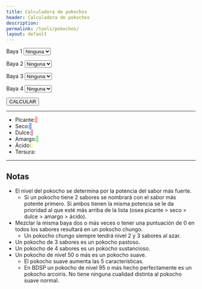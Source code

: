 ```yaml
---
title: Calculadora de pokochos
header: Calculadora de pokochos
description:
permalink: /tools/pokochos/
layout: default
---
```

<script src="/misc/tools/pokochos.js" type="text/javascript"></script>

<label for="baya1">Baya 1</label>
<select name="baya1" id="baya1">
    <option value="ninguna">Ninguna</option>
</select>

<label for="baya2">Baya 2</label>
<select name="baya2" id="baya2">
    <option value="ninguna">Ninguna</option>
</select>

<label for="baya3">Baya 3</label>
<select name="baya3" id="baya3">
    <option value="ninguna">Ninguna</option>
</select>

<label for="baya4">Baya 4</label>
<select name="baya4" id="baya4">
    <option value="ninguna">Ninguna</option>
</select>

<button onclick="calculo()">CALCULAR</button>

***

- Picante: <span id="picante"></span>
- Seco: <span id="seco"></span>
- Dulce: <span id="dulce"></span>
- Amargo: <span id="amargo"></span>
- Ácido: <span id="acido"></span>
- Tersura: <span id="tersura"></span>

***
## Notas

- El nivel del pokocho se determina por la potencia del sabor más fuerte.
    - Si un pokocho tiene 2 sabores se nombrará con el sabor más potente primero. Si ambos tienen la misma potencia se le da prioridad al que esté más arriba de la lista (osea picante > seco > dulce > amargo > ácido).
- Mezclar la misma baya dos o más veces o tener una puntuación de 0 en todos los sabores resultará en un pokocho chungo.
    - Un pokocho chungo siempre tendrá nivel 2 y 3 sabores al azar.
- Un pokocho de 3 sabores es un pokocho pastoso.
- Un pokocho de 4 sabores es un pokocho sustancioso.
- Un pokocho de nivel 50 o más es un pokocho suave.
    - El pokocho suave aumenta las 5 características.
    - En BDSP un pokocho de nivel 95 o más hecho perfectamente es un pokocho arcoiris. No tiene ninguna cualidad distinta al pokocho suave normal.

<style>
    #picante{
        background-color: #ff3c006b;
        padding: 0 .2em;
    }
    #seco{
        background-color: #0058ff78;
        padding: 0 .2em;
    }
    #dulce{
        background-color: #dd2a8682;
        padding: 0 .2em;
    }
    #amargo{
        background-color: #06d90675;
        padding: 0 .2em;
    }
    #acido{
        background-color: #ffff005e;
        padding: 0 .2em;
    }
</style>